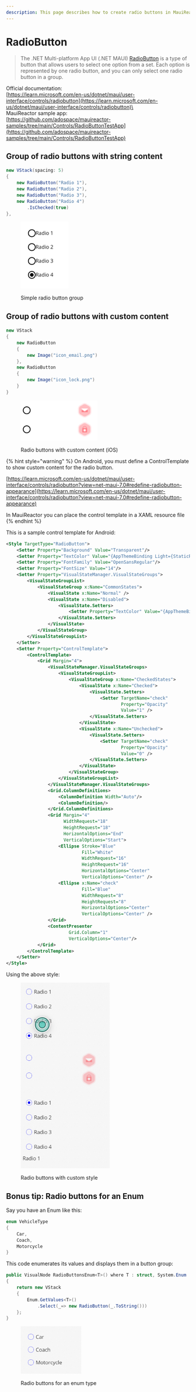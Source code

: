```yaml
---
description: This page describes how to create radio buttons in MauiReactor
---
```


# RadioButton

> The .NET Multi-platform App UI (.NET MAUI) [RadioButton](https://learn.microsoft.com/en-us/dotnet/api/microsoft.maui.controls.radiobutton) is a type of button that allows users to select one option from a set. Each option is represented by one radio button, and you can only select one radio button in a group.&#x20;

Official documentation:\
[https://learn.microsoft.com/en-us/dotnet/maui/user-interface/controls/radiobutton](https://learn.microsoft.com/en-us/dotnet/maui/user-interface/controls/radiobutton)\
\
MauiReactor sample app:\
[https://github.com/adospace/mauireactor-samples/tree/main/Controls/RadioButtonTestApp](https://github.com/adospace/mauireactor-samples/tree/main/Controls/RadioButtonTestApp)

## Group of radio buttons with string content

```csharp
new VStack(spacing: 5)
{
    new RadioButton("Radio 1"),
    new RadioButton("Radio 2"),
    new RadioButton("Radio 3"),
    new RadioButton("Radio 4")
        .IsChecked(true)
},
```

<figure><img src="../../.gitbook/assets/image.png" alt=""><figcaption><p>Simple radio button group</p></figcaption></figure>

## Group of radio buttons with custom content

```csharp
new VStack
{
    new RadioButton
    {
        new Image("icon_email.png")
    },
    new RadioButton
    {
        new Image("icon_lock.png")
    }
}
```

<figure><img src="../../.gitbook/assets/image (1).png" alt=""><figcaption><p>Radio buttons with custom content (iOS)</p></figcaption></figure>

{% hint style="warning" %}
On Android, you must define a ControlTemplate to show custom content for the radio button.

[https://learn.microsoft.com/en-us/dotnet/maui/user-interface/controls/radiobutton?view=net-maui-7.0#redefine-radiobutton-appearance](https://learn.microsoft.com/en-us/dotnet/maui/user-interface/controls/radiobutton?view=net-maui-7.0#redefine-radiobutton-appearance)

In MauiReactor you can place the control template in a XAML resource file
{% endhint %}

This is a sample control template for Android:

```xml
<Style TargetType="RadioButton">
    <Setter Property="Background" Value="Transparent"/>
    <Setter Property="TextColor" Value="{AppThemeBinding Light={StaticResource Black}, Dark={StaticResource White}}" />
    <Setter Property="FontFamily" Value="OpenSansRegular"/>
    <Setter Property="FontSize" Value="14"/>
    <Setter Property="VisualStateManager.VisualStateGroups">
        <VisualStateGroupList>
            <VisualStateGroup x:Name="CommonStates">
                <VisualState x:Name="Normal" />
                <VisualState x:Name="Disabled">
                    <VisualState.Setters>
                        <Setter Property="TextColor" Value="{AppThemeBinding Light={StaticResource Gray300}, Dark={StaticResource Gray600}}" />
                    </VisualState.Setters>
                </VisualState>
            </VisualStateGroup>
        </VisualStateGroupList>
    </Setter>
    <Setter Property="ControlTemplate">
        <ControlTemplate>
            <Grid Margin="4">
                <VisualStateManager.VisualStateGroups>
                    <VisualStateGroupList>
                        <VisualStateGroup x:Name="CheckedStates">
                            <VisualState x:Name="Checked">
                                <VisualState.Setters>
                                    <Setter TargetName="check"
                                            Property="Opacity"
                                            Value="1" />
                                </VisualState.Setters>
                            </VisualState>
                            <VisualState x:Name="Unchecked">
                                <VisualState.Setters>
                                    <Setter TargetName="check"
                                            Property="Opacity"
                                            Value="0" />
                                </VisualState.Setters>
                            </VisualState>
                        </VisualStateGroup>
                    </VisualStateGroupList>
                </VisualStateManager.VisualStateGroups>
                <Grid.ColumnDefinitions>
                    <ColumnDefinition Width="Auto"/>
                    <ColumnDefinition/>
                </Grid.ColumnDefinitions>
                <Grid Margin="4"
                      WidthRequest="18"
                      HeightRequest="18"
                      HorizontalOptions="End"
                      VerticalOptions="Start">
                    <Ellipse Stroke="Blue"
                             Fill="White"
                             WidthRequest="16"
                             HeightRequest="16"
                             HorizontalOptions="Center"
                             VerticalOptions="Center" />
                    <Ellipse x:Name="check"
                             Fill="Blue"
                             WidthRequest="8"
                             HeightRequest="8"
                             HorizontalOptions="Center"
                             VerticalOptions="Center" />
                </Grid>
                <ContentPresenter
                        Grid.Column="1"
                        VerticalOptions="Center"/>
            </Grid>
        </ControlTemplate>
    </Setter>
</Style>
```

Using the above style:

<figure><img src="../../.gitbook/assets/image (2).png" alt=""><figcaption><p>Radio buttons with custom style</p></figcaption></figure>

## Bonus tip: Radio buttons for an Enum

Say you have an Enum like this:

```csharp
enum VehicleType
{
    Car,
    Coach,
    Motorcycle
}
```

This code enumerates its values and displays them in a button group:

```csharp
public VisualNode RadioButtonsEnum<T>() where T : struct, System.Enum
{
    return new VStack
    {
        Enum.GetValues<T>()
            .Select(_=> new RadioButton(_.ToString()))
    };
}
```

<figure><img src="../../.gitbook/assets/image (4).png" alt=""><figcaption><p>Radio buttons for an enum type</p></figcaption></figure>
